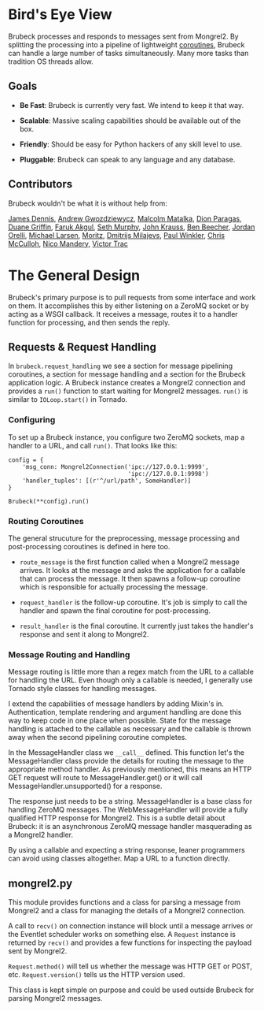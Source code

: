 # Bird's Eye View

Brubeck processes and responds to messages sent from Mongrel2. By splitting the processing into a pipeline of lightweight [coroutines](http://en.wikipedia.org/wiki/Coroutine), Brubeck can handle a large number of tasks simultaneously. Many more tasks than tradition OS threads allow.


## Goals

* __Be Fast__: Brubeck is currently very fast. We intend to keep it that way.

* __Scalable__: Massive scaling capabilities should be available out of the box.

* __Friendly__: Should be easy for Python hackers of any skill level to use.

* __Pluggable__: Brubeck can speak to any language and any database.


## Contributors

Brubeck wouldn't be what it is without help from:

[James Dennis](https://github.com/j2labs), [Andrew Gwozdziewycz](https://github.com/apgwoz), [Malcolm Matalka](https://github.com/orbitz/), [Dion Paragas](https://github.com/d1on/), [Duane Griffin](https://github.com/duaneg), [Faruk Akgul](https://github.com/faruken), [Seth Murphy](https://github.com/sethmurphy), [John Krauss](https://github.com/talos), [Ben Beecher](https://github.com/gone), [Jordan Orelli](https://github.com/jordanorelli), [Michael Larsen](https://github.com/mghlarsen), [Moritz](https://github.com/m2w), [Dmitrijs Milajevs](https://github.com/dimazest), [Paul Winkler](https://github.com/slinkp), [Chris McCulloh](https://github.com/st0w), [Nico Mandery](https://github.com/nmandery), [Victor Trac](https://github.com/victortrac)


# The General Design

Brubeck's primary purpose is to pull requests from some interface and work on them. It accomplishes this by either listening on a ZeroMQ socket or by acting as a WSGI callback. It receives a message, routes it to a handler function for processing, and then sends the reply. 


## Requests & Request Handling

In `brubeck.request_handling` we see a section for message pipelining coroutines, a section for message handling and a section for the Brubeck application logic. A Brubeck instance creates a Mongrel2 connection and provides a `run()` function to start waiting for Mongrel2 messages. `run()` is similar to `IOLoop.start()` in Tornado.


### Configuring

To set up a Brubeck instance, you configure two ZeroMQ sockets, map a handler to a URL, and call `run()`. That looks like this:

    config = {
        'msg_conn: Mongrel2Connection('ipc://127.0.0.1:9999', 
                                      'ipc://127.0.0.1:9998')
        'handler_tuples': [(r'^/url/path', SomeHandler)]
    }
    
    Brubeck(**config).run()


### Routing Coroutines

The general strucuture for the preprocessing, message processing and post-processing coroutines is defined in here too. 

* `route_message` is the first function called when a Mongrel2 message arrives. It looks at the message and asks the application for a callable that can process the message. It then spawns a follow-up coroutine which is responsible for actually processing the message.

* `request_handler` is the follow-up coroutine. It's job is simply to call the handler and spawn the final coroutine for post-processing.

* `result_handler` is the final coroutine. It currently just takes the handler's response and sent it along to Mongrel2.


### Message Routing and Handling

Message routing is little more than a regex match from the URL to a callable for handling the URL. Even though only a callable is needed, I generally use Tornado style classes for handling messages.

I extend the capabilities of message handlers by adding Mixin's in. Authentication, template rendering and argument handling are done this way to keep code in one place when possible. State for the message handling is attached to the callable as necessary and the callable is thrown away when the second pipelining coroutine completes. 

In the MessageHandler class we `__call__` defined. This function let's the MessageHandler class provide the details for routing the message to the appropriate method handler. As previously mentioned, this means an HTTP GET request will route to MessageHandler.get() or it will call MessageHandler.unsupported() for a response.

The response just needs to be a string. MessageHandler is a base class for handling ZeroMQ messages. The WebMessageHandler will provide a fully qualified HTTP response for Mongrel2. This is a subtle detail about Brubeck: it is an asynchronous ZeroMQ message handler masquerading as a Mongrel2 handler.

By using a callable and expecting a string response, leaner programmers can avoid using classes altogether. Map a URL to a function directly.


## mongrel2.py

This module provides functions and a class for parsing a message from Mongrel2 and a class for managing the details of a Mongrel2 connection.

A call to `recv()` on connection instance will block until a message arrives or the Eventlet scheduler works on something else. A `Request` instance is returned by `recv()` and provides a few functions for inspecting the payload sent by Mongrel2.

`Request.method()` will tell us whether the message was HTTP GET or POST, etc. `Request.version()` tells us the HTTP version used.

This class is kept simple on purpose and could be used outside Brubeck for parsing Mongrel2 messages.
